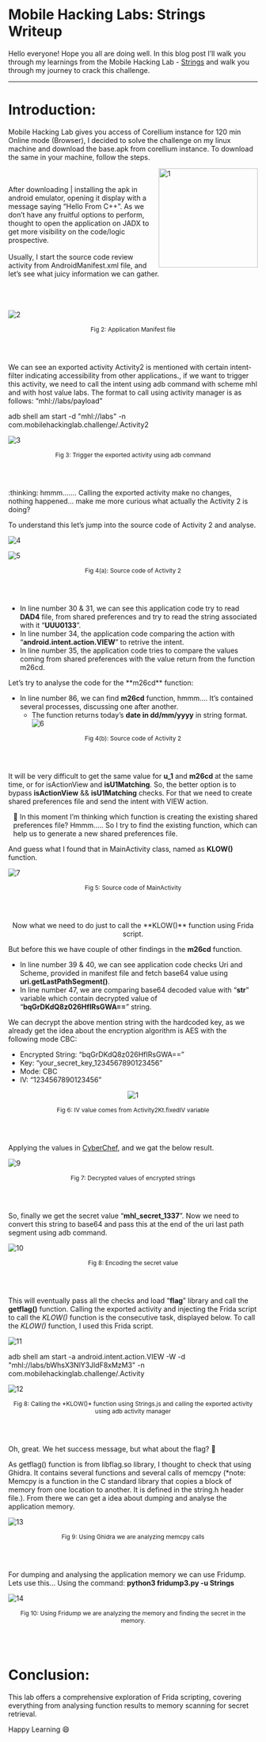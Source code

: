 
# Mobile Hacking Labs: Strings Writeup 
Hello everyone! Hope you all are doing well. In this blog post I’ll walk you through my learnings from the Mobile Hacking Lab - [Strings](https://www.mobilehackinglab.com/course/lab-strings) and walk you through my journey to crack this challenge.  

---
# Introduction:
Mobile Hacking Lab gives you access of Corellium instance for 120 min Online mode (Browser), I decided to solve the challenge on my linux machine and download the base.apk from corellium instance. To download the same in your machine, follow the steps. 

<img align="right" src="https://github.com/HackP-401/Mobile-CTF/assets/73713378/7938fdaf-ce83-4b1a-9e54-feb63f32046f" alt="1" width="200" height="200" />
<br />
<br />
After downloading | installing the apk in android emulator, opening it display with a message saying “Hello From C++”. As we don’t have any fruitful     options to perform, thought to open the application on JADX to get more visibility on the code/logic prospective.
<br />
<br />
Usually, I start the source code review activity from AndroidManifest.xml file, and let’s see what juicy information we can gather. 
<br />
<br />
<p align="right" style="font-size:0.1;" >Fig 1: Application with greeted message</p>
<br />
<br/>

![2](https://github.com/HackP-401/Mobile-CTF/assets/73713378/4fea08e7-7795-4dcd-bc0b-cbc07ee32d55)

<p align="center" style="font-size:12;">Fig 2: Application Manifest file</p>
<br/>
<br/>

<p>We can see an exported activity Activity2 is mentioned with certain intent-filter indicating accessibility from 
other applications., if we want to trigger this activity, we need to call the intent using adb command with
scheme mhl and with host value labs. The format to call using activity manager is as follows: 
“mhl://labs/payload”</p>

<p>adb shell am start -d "mhl://labs" -n com.mobilehackinglab.challenge/.Activity2</p>

![3](https://github.com/HackP-401/Mobile-CTF/assets/73713378/b0c6993f-88dc-4445-807d-39ab3108b6b6)

<p align="center" style="font-size:12">Fig 3: Trigger the exported activity using adb command</p>
<br/>
<br/>

<p> :thinking: hmmm……. Calling the exported activity make no changes, nothing happened… make me more curious 
what actually the Activity 2 is doing? </p>

<p>To understand this let’s jump into the source code of Activity 2 and analyse.</p>

![4](https://github.com/HackP-401/Mobile-CTF/assets/73713378/37275aea-ce77-497f-9aaf-9c8bddd0fe35)

![5](https://github.com/HackP-401/Mobile-CTF/assets/73713378/62b08efd-c651-4984-9cb5-c18dd56c8390)

<p align="center" style="font-size:12">Fig 4(a): Source code of Activity 2</p>

<br/>
<br/>

* In line number 30 & 31, we can see this application code try to read **DAD4** file, from shared preferences
and try to read the string associated with it “**UUU0133**”. 
* In line number 34, the application code comparing the action with “**android.intent.action.VIEW**” to retrive 
the intent.
* In line number 35, the application code tries to compare the values coming from shared preferences with 
the value return from the function m26cd.

<p>Let’s try to analyse the code for the **m26cd** function:</p>

* In line number 86, we can find **m26cd** function, hmmm…. It’s contained several processes, discussing one 
after another. 
  - The function returns today’s **date in dd/mm/yyyy** in string format. 
![6](https://github.com/HackP-401/Mobile-CTF/assets/73713378/4a17385a-e1c4-495a-b29f-01d7b30a1eac)
<p align="center" style="font-size:12">Fig 4(b): Source code of Activity 2</p>

<br/>
<br/>

It will be very difficult to get the same value for **u_1** and **m26cd** at the same time, or for isActionView
and **isU1Matching**. So, the better option is to bypass **isActionView** && **isU1Matching** checks. For that 
we need to create shared preferences file and send the intent with VIEW action.

<p style="margin-left:10">
  🤔 In this moment I’m thinking which function is creating the existing shared preferences file?
Hmmm….. So I try to find the existing function, which can help us to generate a new shared 
preferences file.
</p>

And guess what I found that in MainActivity class, named as **KLOW()** function.

![7](https://github.com/HackP-401/Mobile-CTF/assets/73713378/bf77ad4e-3cca-4e42-b6ef-62726c7216c2)

<p align="center" style="font-size:12">Fig 5: Source code of MainActivity</p>

<br/>
<br/>

<p align="center" >Now what we need to do just to call the **KLOW()** function using Frida script. </p>

But before this we have couple of other findings in the **m26cd** function.

* In line number 39 & 40, we can see application code checks Uri and Scheme, provided in manifest file and 
fetch base64 value using **uri.getLastPathSegment()**. 
* In line number 47, we are comparing base64 decoded value with “**str**” variable which contain decrypted 
value of “**bqGrDKdQ8z026HfIRsGWA==**” string.

We can decrypt the above mention string with the hardcoded key, as we already get the idea about the 
encryption algorithm is AES with the following mode CBC:

* Encrypted String: “bqGrDKdQ8z026HfIRsGWA==”
* Key: “your_secret_key_1234567890123456”
* Mode: CBC
* IV: “1234567890123456”

<p align="center">
  <img src="https://github.com/HackP-401/Mobile-CTF/assets/73713378/e590e089-a3b5-438e-8440-4c877244dba0" alt="1" />
</p>
<p align="center" style="font-size:12">Fig 6: IV value comes from Activity2Kt.fixedIV variable</p>

<br/>
<br/>

Applying the values in [CyberChef](https://gchq.github.io/CyberChef/), and we gat the below result. 

![9](https://github.com/HackP-401/Mobile-CTF/assets/73713378/1432204b-5ac9-4351-b865-144b6e7929be)
<p align="center" style="font-size:12">Fig 7: Decrypted values of encrypted strings</p>

<br/>
<br/>

So, finally we get the secret value “**mhl_secret_1337**”. Now we need to convert this string to base64 and 
pass this at the end of the uri last path segment using adb command. 

![10](https://github.com/HackP-401/Mobile-CTF/assets/73713378/472204a1-4c04-4acd-84c3-68bde528e46b)
<p align="center" style="font-size:12">Fig 8: Encoding the secret value</p>

<br/>
<br/>

This will eventually pass all the checks and load “**flag**” library and call the **getflag()** function. 
Calling the exported activity and injecting the Frida script to call the *KLOW()* function is the consecutive 
task, displayed below. To call the *KLOW()* function, I used this Frida script.

![11](https://github.com/HackP-401/Mobile-CTF/assets/73713378/fd846731-0bf0-4908-a276-a8b617d0d944)

adb shell am start -a android.intent.action.VIEW -W -d "mhl://labs/bWhsX3NlY3JldF8xMzM3" -n
com.mobilehackinglab.challenge/.Activity

![12](https://github.com/HackP-401/Mobile-CTF/assets/73713378/caf56c46-7c7f-4a03-add3-24f046dc1511)
<p align="center" style="font-size:12">Fig 8: Calling the *KLOW()* function using Strings.js and calling the exported activity using adb activity manager</p>

<br/>
<br/>

Oh, great. We het success message, but what about the flag? 🤔

As getflag() function is from libflag.so library, I thought to check that using Ghidra. It contains several 
functions and several calls of memcpy (*note: Memcpy is a function in the C standard library that copies a block of memory from 
one location to another. It is defined in the string.h header file.). From there we can get a idea about dumping and analyse the 
application memory.

![13](https://github.com/HackP-401/Mobile-CTF/assets/73713378/a3759c79-b8b8-441f-ac7c-233e4551f094)

<p align="center" style="font-size:12">Fig 9: Using Ghidra we are analyzing memcpy calls</p>

<br/>
<br/>

For dumping and analysing the application memory we can use Fridump. Lets use this…
Using the command: **python3 fridump3.py -u Strings**

![14](https://github.com/HackP-401/Mobile-CTF/assets/73713378/da05a9f9-a06f-453d-86aa-29fa69c09483)

<p align="center" style="font-size:12">Fig 10: Using Fridump we are analyzing the memory and finding the secret in the memory.</p>

<br/>
<br/>

# Conclusion:

This lab offers a comprehensive exploration of Frida scripting, covering everything from analysing function 
results to memory scanning for secret retrieval.

Happy Learning 😄

